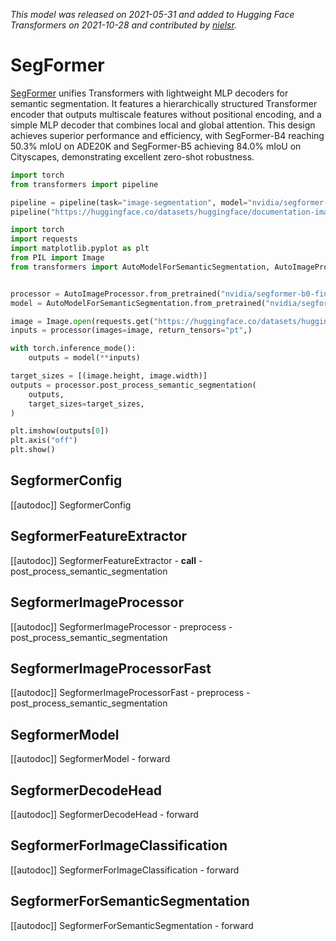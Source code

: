 <!--Copyright 2021 The HuggingFace Team. All rights reserved.

Licensed under the Apache License, Version 2.0 (the "License"); you may not use this file except in compliance with
the License. You may obtain a copy of the License at

http://www.apache.org/licenses/LICENSE-2.0

Unless required by applicable law or agreed to in writing, software distributed under the License is distributed on
an "AS IS" BASIS, WITHOUT WARRANTIES OR CONDITIONS OF ANY KIND, either express or implied. See the License for the
specific language governing permissions and limitations under the License.

⚠️ Note that this file is in Markdown but contain specific syntax for our doc-builder (similar to MDX) that may not be
rendered properly in your Markdown viewer.

-->
*This model was released on 2021-05-31 and added to Hugging Face Transformers on 2021-10-28 and contributed by [nielsr](https://huggingface.co/nielsr).*

# SegFormer

[SegFormer](https://huggingface.co/papers/2105.15203) unifies Transformers with lightweight MLP decoders for semantic segmentation. It features a hierarchically structured Transformer encoder that outputs multiscale features without positional encoding, and a simple MLP decoder that combines local and global attention. This design achieves superior performance and efficiency, with SegFormer-B4 reaching 50.3% mIoU on ADE20K and SegFormer-B5 achieving 84.0% mIoU on Cityscapes, demonstrating excellent zero-shot robustness.

<hfoptions id="usage">
<hfoption id="Pipeline">

```py
import torch
from transformers import pipeline

pipeline = pipeline(task="image-segmentation", model="nvidia/segformer-b0-finetuned-ade-512-512", dtype="auto")
pipeline("https://huggingface.co/datasets/huggingface/documentation-images/resolve/main/pipeline-cat-chonk.jpeg")
```

</hfoption>
<hfoption id="AutoModel">

```py
import torch
import requests
import matplotlib.pyplot as plt
from PIL import Image
from transformers import AutoModelForSemanticSegmentation, AutoImageProcessor


processor = AutoImageProcessor.from_pretrained("nvidia/segformer-b0-finetuned-ade-512-512")
model = AutoModelForSemanticSegmentation.from_pretrained("nvidia/segformer-b0-finetuned-ade-512-512", dtype="auto")

image = Image.open(requests.get("https://huggingface.co/datasets/huggingface/documentation-images/resolve/main/pipeline-cat-chonk.jpeg", stream=True).raw)
inputs = processor(images=image, return_tensors="pt",)

with torch.inference_mode():
    outputs = model(**inputs)

target_sizes = [(image.height, image.width)]
outputs = processor.post_process_semantic_segmentation(
    outputs,
    target_sizes=target_sizes,
)

plt.imshow(outputs[0])
plt.axis("off")
plt.show()
```

</hfoption>
</hfoptions>

## SegformerConfig

[[autodoc]] SegformerConfig

## SegformerFeatureExtractor

[[autodoc]] SegformerFeatureExtractor
    - __call__
    - post_process_semantic_segmentation

## SegformerImageProcessor

[[autodoc]] SegformerImageProcessor
    - preprocess
    - post_process_semantic_segmentation

## SegformerImageProcessorFast

[[autodoc]] SegformerImageProcessorFast
    - preprocess
    - post_process_semantic_segmentation

## SegformerModel

[[autodoc]] SegformerModel
    - forward

## SegformerDecodeHead

[[autodoc]] SegformerDecodeHead
    - forward

## SegformerForImageClassification

[[autodoc]] SegformerForImageClassification
    - forward

## SegformerForSemanticSegmentation

[[autodoc]] SegformerForSemanticSegmentation
    - forward

